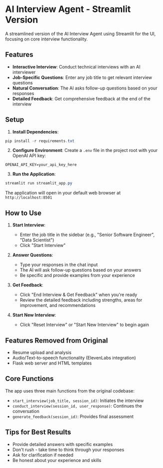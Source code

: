 # AI Interview Agent - Streamlit Version

A streamlined version of the AI Interview Agent using Streamlit for the UI, focusing on core interview functionality.

## Features

- **Interactive Interview**: Conduct technical interviews with an AI interviewer
- **Job-Specific Questions**: Enter any job title to get relevant interview questions
- **Natural Conversation**: The AI asks follow-up questions based on your responses
- **Detailed Feedback**: Get comprehensive feedback at the end of the interview

## Setup

1. **Install Dependencies**:
```powershell
pip install -r requirements.txt
```

2. **Configure Environment**:
Create a `.env` file in the project root with your OpenAI API key:
```
OPENAI_API_KEY=your_api_key_here
```

3. **Run the Application**:
```powershell
streamlit run streamlit_app.py
```

The application will open in your default web browser at `http://localhost:8501`

## How to Use

1. **Start Interview**:
   - Enter the job title in the sidebar (e.g., "Senior Software Engineer", "Data Scientist")
   - Click "Start Interview"

2. **Answer Questions**:
   - Type your responses in the chat input
   - The AI will ask follow-up questions based on your answers
   - Be specific and provide examples from your experience

3. **Get Feedback**:
   - Click "End Interview & Get Feedback" when you're ready
   - Review the detailed feedback including strengths, areas for improvement, and recommendations

4. **Start New Interview**:
   - Click "Reset Interview" or "Start New Interview" to begin again

## Features Removed from Original

- Resume upload and analysis
- Audio/Text-to-speech functionality (ElevenLabs integration)
- Flask web server and HTML templates

## Core Functions

The app uses three main functions from the original codebase:

- `start_interview(job_title, session_id)`: Initiates the interview
- `conduct_interview(session_id, user_response)`: Continues the conversation
- `generate_feedback(session_id)`: Provides final assessment

## Tips for Best Results

- Provide detailed answers with specific examples
- Don't rush - take time to think through your responses
- Ask for clarification if needed
- Be honest about your experience and skills
